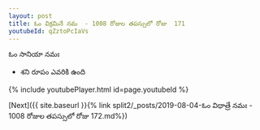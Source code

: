 ```yaml
---
layout: post
title: ఓం విక్రమినే నమ  - 1008 రోజుల తపస్సులో రోజు  171
youtubeId: qZztoPcIaVs
---
```

 
 
 ఓం సానియా నమః  
 
 -  శని రూపం ఎవరికి ఉంది 
 
  
 
  
 
 
 
 
 
 


{% include youtubePlayer.html id=page.youtubeId %}
 
[Next]({{ site.baseurl }}{% link  split2/_posts/2019-08-04-ఓం విధాత్రే నమః  - 1008 రోజుల తపస్సులో రోజు  172.md%})
 
